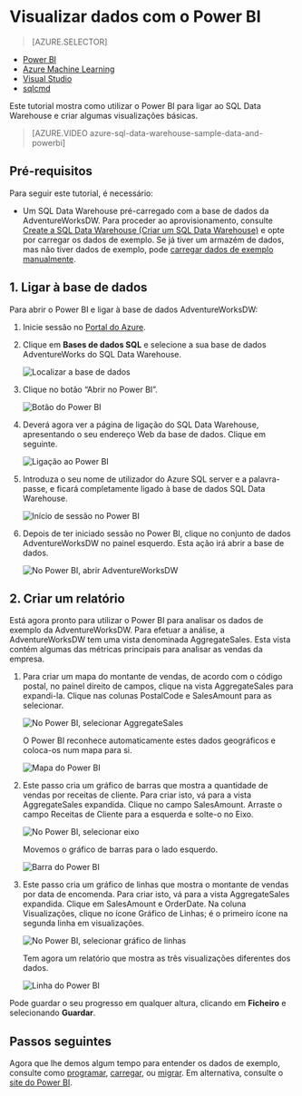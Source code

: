 <properties
   pageTitle="Visualizar dados do SQL Data Warehouse com o Power BI Microsoft Azure"
   description="Visualizar dados do SQL Data Warehouse com o Power BI"
   services="sql-data-warehouse"
   documentationCenter="NA"
   authors="lodipalm"
   manager="barbkess"
   editor="" />

<tags
   ms.service="sql-data-warehouse"
   ms.devlang="NA"
   ms.topic="get-started-article"
   ms.tgt_pltfrm="NA"
   ms.workload="data-services"
   ms.date="06/16/2016"
   ms.author="lodipalm;barbkess;sonyama" />


# Visualizar dados com o Power BI

> [AZURE.SELECTOR]
- [Power BI](sql-data-warehouse-get-started-visualize-with-power-bi.md)
- [Azure Machine Learning](sql-data-warehouse-get-started-analyze-with-azure-machine-learning.md)
- [Visual Studio](sql-data-warehouse-query-visual-studio.md)
- [sqlcmd](sql-data-warehouse-get-started-connect-sqlcmd.md) 

Este tutorial mostra como utilizar o Power BI para ligar ao SQL Data Warehouse e criar algumas visualizações básicas.

> [AZURE.VIDEO azure-sql-data-warehouse-sample-data-and-powerbi]

## Pré-requisitos

Para seguir este tutorial, é necessário:

- Um SQL Data Warehouse pré-carregado com a base de dados da AdventureWorksDW. Para proceder ao aprovisionamento, consulte [Create a SQL Data Warehouse (Criar um SQL Data Warehouse)][] e opte por carregar os dados de exemplo. Se já tiver um armazém de dados, mas não tiver dados de exemplo, pode [carregar dados de exemplo manualmente][].


## 1. Ligar à base de dados

Para abrir o Power BI e ligar à base de dados AdventureWorksDW:

1. Inicie sessão no [Portal do Azure][].
2. Clique em **Bases de dados SQL** e selecione a sua base de dados AdventureWorks do SQL Data Warehouse.

    ![Localizar a base de dados][1]

3. Clique no botão “Abrir no Power BI”.

    ![Botão do Power BI][2]

4. Deverá agora ver a página de ligação do SQL Data Warehouse, apresentando o seu endereço Web da base de dados. Clique em seguinte.

    ![Ligação ao Power BI][3]

6. Introduza o seu nome de utilizador do Azure SQL server e a palavra-passe, e ficará completamente ligado à base de dados SQL Data Warehouse.

    ![Início de sessão no Power BI][4]

7. Depois de ter iniciado sessão no Power BI, clique no conjunto de dados AdventureWorksDW no painel esquerdo. Esta ação irá abrir a base de dados.

    ![No Power BI, abrir AdventureWorksDW][5]



## 2. Criar um relatório

Está agora pronto para utilizar o Power BI para analisar os dados de exemplo da AdventureWorksDW. Para efetuar a análise, a AdventureWorksDW tem uma vista denominada AggregateSales. Esta vista contém algumas das métricas principais para analisar as vendas da empresa.

1. Para criar um mapa do montante de vendas, de acordo com o código postal, no painel direito de campos, clique na vista AggregateSales para expandi-la. Clique nas colunas PostalCode e SalesAmount para as selecionar.

    ![No Power BI, selecionar AggregateSales][6]

    O Power BI reconhece automaticamente estes dados geográficos e coloca-os num mapa para si.

    ![Mapa do Power BI][7]

2. Este passo cria um gráfico de barras que mostra a quantidade de vendas por receitas de cliente. Para criar isto, vá para a vista AggregateSales expandida. Clique no campo SalesAmount. Arraste o campo Receitas de Cliente para a esquerda e solte-o no Eixo.

    ![No Power BI, selecionar eixo][8]

    Movemos o gráfico de barras para o lado esquerdo.

    ![Barra do Power BI][9]

3. Este passo cria um gráfico de linhas que mostra o montante de vendas por data de encomenda. Para criar isto, vá para a vista AggregateSales expandida. Clique em SalesAmount e OrderDate. Na coluna Visualizações, clique no ícone Gráfico de Linhas; é o primeiro ícone na segunda linha em visualizações.

    ![No Power BI, selecionar gráfico de linhas][10]

    Tem agora um relatório que mostra as três visualizações diferentes dos dados.

    ![Linha do Power BI][11]

Pode guardar o seu progresso em qualquer altura, clicando em **Ficheiro** e selecionando **Guardar**.

## Passos seguintes
Agora que lhe demos algum tempo para entender os dados de exemplo, consulte como [programar][], [carregar][], ou [migrar][]. Em alternativa, consulte o [site do Power BI][].

<!--Image references-->
[1]: media/sql-data-warehouse-get-started-visualize-with-power-bi/pbi-find-database.png
[2]: media/sql-data-warehouse-get-started-visualize-with-power-bi/pbi-button.png
[3]: media/sql-data-warehouse-get-started-visualize-with-power-bi/pbi-connect-to-azure.png
[4]: media/sql-data-warehouse-get-started-visualize-with-power-bi/pbi-sign-in.png
[5]: media/sql-data-warehouse-get-started-visualize-with-power-bi/pbi-open-adventureworks.png
[6]: media/sql-data-warehouse-get-started-visualize-with-power-bi/pbi-aggregatesales.png
[7]: media/sql-data-warehouse-get-started-visualize-with-power-bi/pbi-map.png
[8]: media/sql-data-warehouse-get-started-visualize-with-power-bi/pbi-chooseaxis.png
[9]: media/sql-data-warehouse-get-started-visualize-with-power-bi/pbi-bar.png
[10]: media/sql-data-warehouse-get-started-visualize-with-power-bi/pbi-prepare-line.png
[11]: media/sql-data-warehouse-get-started-visualize-with-power-bi/pbi-line.png
[12]: media/sql-data-warehouse-get-started-visualize-with-power-bi/pbi-save.png

<!--Article references-->
[migrar]: sql-data-warehouse-overview-migrate.md
[programar]: sql-data-warehouse-overview-develop.md
[carregar]: sql-data-warehouse-overview-load.md
[carregar dados de exemplo manualmente]: sql-data-warehouse-load-sample-databases.md
[Ligar ao SQL Data Warehouse]: sql-data-warehouse-integrate-power-bi.md
[Create a SQL Data Warehouse (Criar um SQL Data Warehouse)]: sql-data-warehouse-get-started-provision.md

<!--Other-->
[Portal do Azure]: https://portal.azure.com/
[site do Power BI]: http://www.powerbi.com/



<!--HONumber=Sep16_HO3-->


